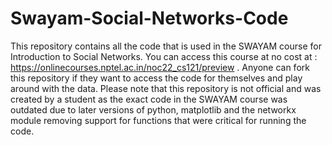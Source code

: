 # Swayam-Social-Networks-Code 
This repository contains all the code that is used in the SWAYAM course for Introduction to Social Networks. 
You can access this course at no cost at : https://onlinecourses.nptel.ac.in/noc22_cs121/preview . 
Anyone can fork this repository if they want to access the code for themselves and play around with the data.
Please note that this repository is not official and was created by a student as the exact code in the SWAYAM course was outdated due to later versions of python, matplotlib and the networkx module removing support for functions that were critical for running the code.

